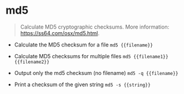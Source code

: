 # md5
> Calculate MD5 cryptographic checksums.
> More information: <https://ss64.com/osx/md5.html>.

- Calculate the MD5 checksum for a file
`md5 {{filename}}`

- Calculate MD5 checksums for multiple files
`md5 {{filename1}} {{filename2}}`

- Output only the md5 checksum (no filename)
`md5 -q {{filename}}`

- Print a checksum of the given string
`md5 -s {{string}}`
